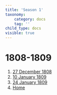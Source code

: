 ```yaml
---
title: 'Season 1'
taxonomy:
    category: docs
    tag: ''
child_type: docs
visible: true
---
```


# 1808-1809

1. [27 December 1808](meeting-01)
2. [10 January 1809](meeting-02)
3. [24 January 1809](meeting-03)
4. [Home](../home)